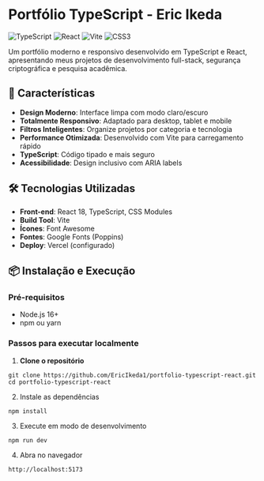 # Portfólio TypeScript - Eric Ikeda

![TypeScript](https://img.shields.io/badge/TypeScript-007ACC?style=for-the-badge&logo=typescript&logoColor=white)
![React](https://img.shields.io/badge/React-20232A?style=for-the-badge&logo=react&logoColor=61DAFB)
![Vite](https://img.shields.io/badge/Vite-B73BFE?style=for-the-badge&logo=vite&logoColor=FFD62E)
![CSS3](https://img.shields.io/badge/CSS3-1572B6?style=for-the-badge&logo=css3&logoColor=white)

Um portfólio moderno e responsivo desenvolvido em TypeScript e React, apresentando meus projetos de desenvolvimento full-stack, segurança criptográfica e pesquisa acadêmica.

## 🚀 Características

- **Design Moderno**: Interface limpa com modo claro/escuro
- **Totalmente Responsivo**: Adaptado para desktop, tablet e mobile
- **Filtros Inteligentes**: Organize projetos por categoria e tecnologia
- **Performance Otimizada**: Desenvolvido com Vite para carregamento rápido
- **TypeScript**: Código tipado e mais seguro
- **Acessibilidade**: Design inclusivo com ARIA labels

## 🛠️ Tecnologias Utilizadas

- **Front-end**: React 18, TypeScript, CSS Modules
- **Build Tool**: Vite
- **Ícones**: Font Awesome
- **Fontes**: Google Fonts (Poppins)
- **Deploy**: Vercel (configurado)

## 📦 Instalação e Execução

### Pré-requisitos
- Node.js 16+ 
- npm ou yarn

### Passos para executar localmente

1. **Clone o repositório**
```
git clone https://github.com/EricIkeda1/portfolio-typescript-react.git
cd portfolio-typescript-react
```

2. Instale as dependências

```
npm install
```
3. Execute em modo de desenvolvimento

```
npm run dev
```
4. Abra no navegador

```
http://localhost:5173
```
